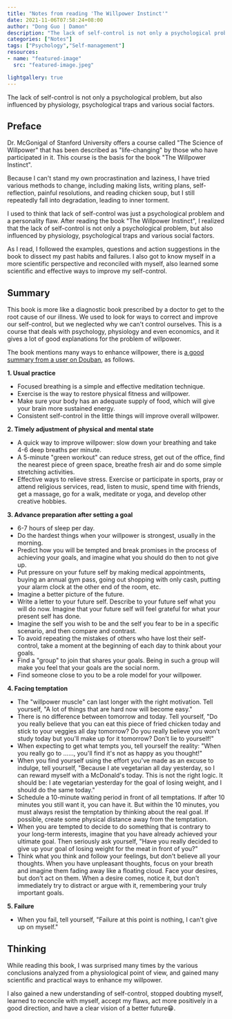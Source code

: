 ```yaml
---
title: "Notes from reading 'The Willpower Instinct'"
date: 2021-11-06T07:58:24+08:00
author: "Dong Guo | Damon"
description: "The lack of self-control is not only a psychological problem, but also influenced by physiology, psychological traps and various social factors."
categories: ["Notes"]
tags: ["Psychology","Self-management"]
resources:
- name: "featured-image"
  src: "featured-image.jpeg"

lightgallery: true
---
```


The lack of self-control is not only a psychological problem, but also influenced by physiology, psychological traps and various social factors.

<!--more-->

## Preface

Dr. McGonigal of Stanford University offers a course called "The Science of Willpower" that has been described as "life-changing" by those who have participated in it. This course is the basis for the book "The Willpower Instinct".

Because I can't stand my own procrastination and laziness, I have tried various methods to change, including making lists, writing plans, self-reflection, painful resolutions, and reading chicken soup, but I still repeatedly fall into degradation, leading to inner torment.

I used to think that lack of self-control was just a psychological problem and a personality flaw. After reading the book "The Willpower Instinct", I realized that the lack of self-control is not only a psychological problem, but also influenced by physiology, psychological traps and various social factors.

As I read, I followed the examples, questions and action suggestions in the book to dissect my past habits and failures. I also got to know myself in a more scientific perspective and reconciled with myself, also learned some scientific and effective ways to improve my self-control.

## Summary

This book is more like a diagnostic book prescribed by a doctor to get to the root cause of our illness. We used to look for ways to correct and improve our self-control, but we neglected why we can't control ourselves. This is a course that deals with psychology, physiology and even economics, and it gives a lot of good explanations for the problem of willpower.

The book mentions many ways to enhance willpower, there is [a good summary from a user on Douban](https://book.douban.com/review/6218565/), as follows.

**1. Usual practice**

+ Focused breathing is a simple and effective meditation technique.
+ Exercise is the way to restore physical fitness and willpower.
+ Make sure your body has an adequate supply of food, which will give your brain more sustained energy.
+ Consistent self-control in the little things will improve overall willpower.

**2. Timely adjustment of physical and mental state**

+ A quick way to improve willpower: slow down your breathing and take 4-6 deep breaths per minute.
+ A 5-minute "green workout" can reduce stress, get out of the office, find the nearest piece of green space, breathe fresh air and do some simple stretching activities.
+ Effective ways to relieve stress. Exercise or participate in sports, pray or attend religious services, read, listen to music, spend time with friends, get a massage, go for a walk, meditate or yoga, and develop other creative hobbies.

**3. Advance preparation after setting a goal**

+ 6-7 hours of sleep per day.
+ Do the hardest things when your willpower is strongest, usually in the morning.
+ Predict how you will be tempted and break promises in the process of achieving your goals, and imagine what you should do then to not give up.
+ Put pressure on your future self by making medical appointments, buying an annual gym pass, going out shopping with only cash, putting your alarm clock at the other end of the room, etc.
+ Imagine a better picture of the future.
+ Write a letter to your future self. Describe to your future self what you will do now. Imagine that your future self will feel grateful for what your present self has done.
+ Imagine the self you wish to be and the self you fear to be in a specific scenario, and then compare and contrast.
+ To avoid repeating the mistakes of others who have lost their self-control, take a moment at the beginning of each day to think about your goals.
+ Find a "group" to join that shares your goals. Being in such a group will make you feel that your goals are the social norm.
+ Find someone close to you to be a role model for your willpower.

**4. Facing temptation**

+ The "willpower muscle" can last longer with the right motivation. Tell yourself, "A lot of things that are hard now will become easy."
+ There is no difference between tomorrow and today. Tell yourself, "Do you really believe that you can eat this piece of fried chicken today and stick to your veggies all day tomorrow? Do you really believe you won't study today but you'll make up for it tomorrow? Don't lie to yourself!"
+ When expecting to get what tempts you, tell yourself the reality: "When you really go to ......, you'll find it's not as happy as you thought!"
+ When you find yourself using the effort you've made as an excuse to indulge, tell yourself, "Because I ate vegetarian all day yesterday, so I can reward myself with a McDonald's today. This is not the right logic. It should be: I ate vegetarian yesterday for the goal of losing weight, and I should do the same today."
+ Schedule a 10-minute waiting period in front of all temptations. If after 10 minutes you still want it, you can have it. But within the 10 minutes, you must always resist the temptation by thinking about the real goal. If possible, create some physical distance away from the temptation.
+ When you are tempted to decide to do something that is contrary to your long-term interests, imagine that you have already achieved your ultimate goal. Then seriously ask yourself, "Have you really decided to give up your goal of losing weight for the meat in front of you?"
+ Think what you think and follow your feelings, but don't believe all your thoughts. When you have unpleasant thoughts, focus on your breath and imagine them fading away like a floating cloud. Face your desires, but don't act on them. When a desire comes, notice it, but don't immediately try to distract or argue with it, remembering your truly important goals.

**5. Failure**

+ When you fail, tell yourself, "Failure at this point is nothing, I can't give up on myself."

## Thinking

While reading this book, I was surprised many times by the various conclusions analyzed from a physiological point of view, and gained many scientific and practical ways to enhance my willpower.

I also gained a new understanding of self-control, stopped doubting myself, learned to reconcile with myself, accept my flaws, act more positively in a good direction, and have a clear vision of a better future:grin:.